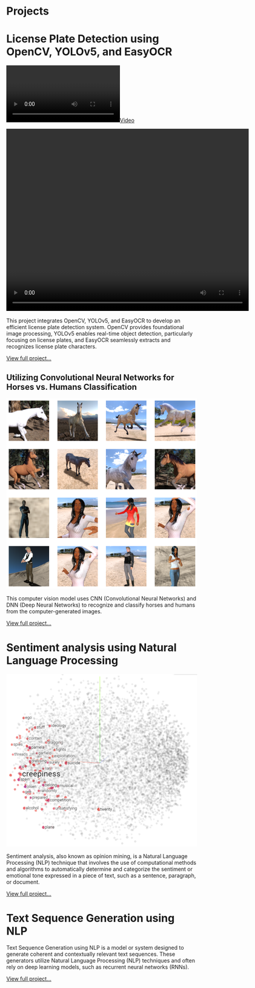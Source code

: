 
# Projects


# License Plate Detection using OpenCV, YOLOv5, and EasyOCR

[![](https://user-images.githubusercontent.com/95362584/282869959-66102f05-ef40-44b0-be55-5e76ab112828.mp4)](https://user-images.githubusercontent.com/95362584/282869959-66102f05-ef40-44b0-be55-5e76ab112828.mp4)

<video width="640" height="480" controls>
  <source src="https://user-images.githubusercontent.com/95362584/282869959-66102f05-ef40-44b0-be55-5e76ab112828.mp4" type="video/mp4">
</video>

This project integrates OpenCV, YOLOv5, and EasyOCR to develop an efficient license plate detection system. OpenCV provides foundational image processing, YOLOv5 enables real-time object detection, particularly focusing on license plates, and EasyOCR seamlessly extracts and recognizes license plate characters. 

[View full project...](https://github.com/Satzil/License-Plate-Detection-)




## Utilizing Convolutional Neural Networks for Horses vs. Humans Classification

[![OpenAI Logo](https://github.com/Satzil/horses_vs_humans/blob/main/images/horses_and_humas.png?raw=true)](https://satzil.github.io/horses_vs_humans/)


This computer vision model uses CNN (Convolutional Neural Networks) and DNN (Deep Neural Networks) to recognize and classify horses and humans from the computer-generated images.

[View full project...](https://satzil.github.io/horses_vs_humans/)


# Sentiment analysis using Natural Language Processing

[
![OpenAI Logo](https://github.com/Satzil/IMDB_reviews/blob/main/images/vectors.png?raw=true)
](https://satzil.github.io/IMDB_reviews/)



Sentiment analysis, also known as opinion mining, is a Natural Language Processing (NLP) technique that involves the use of computational methods and algorithms to automatically determine and categorize the sentiment or emotional tone expressed in a piece of text, such as a sentence, paragraph, or document.

[View full project...](https://satzil.github.io/IMDB_reviews/)

# Text Sequence Generation using NLP

Text Sequence Generation using NLP is a model or system designed to generate coherent and contextually relevant text sequences. These generators utilize Natural Language Processing (NLP) techniques and often rely on deep learning models, such as recurrent neural networks (RNNs).

[View full project...](https://satzil.github.io/Text-sequence-generator/)









